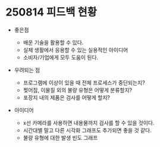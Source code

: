# 250814 피드백 현황

- 좋은점
    - 배운 기술을 활용할 수 있다.
    - 실제 생활에서 응용할 수 있는 실용적인 아이디어
    - 소비자/기업에게 모두 도움이 된다.

- 우려되는 점
    - 프로그램에 이상이 있을 때 전체 프로세스가 중단되는지?
    - 찢어짐, 이물질 외의 불량 유형은 어떻게 분류할지?
    - 포장지 내의 제품은 검사를 어떻게 할지?

- 아이디어
    - x선 카메라를 사용하면 내용물까지 검사를 할 수 있을 것이다.
    - 시간대별 말고 다른 시각화 그래프도 추가되면 좋을 것 같다.
    - 불량 유형에 대한 발생 빈도 그래프
